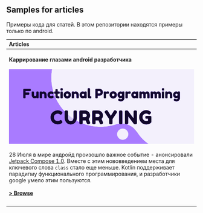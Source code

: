Samples for articles
---

Примеры кода для статей. В этом репозитории находятся примеры только по android.

| Articles |
|:-----|
|  <br><b>Каррирование глазами android разработчика</b> <br><br> <img src="data/preview-currying.png" width="100%" alt="Sample demo"> <br><br> 28 Июля в мире андройд произошло важное событие - анонсировали [Jetpack Compose 1.0](https://android-developers.googleblog.com/2021/07/jetpack-compose-announcement.html). Вместе с этим нововведением места для ключевого слова `class` стало еще меньше. Kotlin поддерживает парадигму функционального программирования, и разработчики google умело этим пользуются. <br><br> **<a href="https://github.com/keygenqt/android-demo/tree/master/currying">> Browse</a>**<br><br> | 
| | |